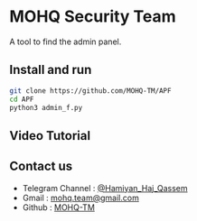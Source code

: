 # MOHQ Security Team
A tool to find the admin panel.

## Install and run
```bash
git clone https://github.com/MOHQ-TM/APF
cd APF
python3 admin_f.py
```

## Video Tutorial


## Contact us
- Telegram Channel : [@Hamiyan_Haj_Qassem](https://t.me/Hamiyan_Haj_Qassem)
- Gmail : [mohq.team@gmail.com](mailto:mohq.team@gmail.com)
- Github : [MOHQ-TM](https://github.com/MOHQ-TM)

